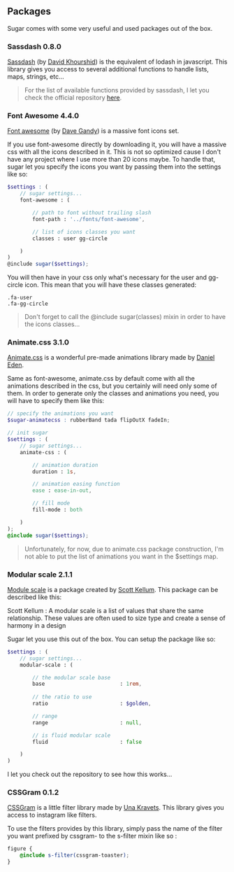 ## Packages

Sugar comes with some very useful and used packages out of the box.

### Sassdash 0.8.0

[Sassdash](https://github.com/davidkpiano/sassdash) (by [David Khourshid](https://github.com/davidkpiano)) is the equivalent of lodash in javascript. This library gives you access to several additional functions to handle lists, maps, strings, etc...

> For the list of available functions provided by sassdash, I let you check the official repository [here](https://github.com/davidkpiano/sassdash).


### Font Awesome 4.4.0

[Font awesome](https://fortawesome.github.io/Font-Awesome/) (by [Dave Gandy](https://twitter.com/davegandy)) is a massive font icons set.

If you use font-awesome directly by downloading it, you will have a massive css with all the icons described in it. This is not so optimized cause I don't have any project where I use more than 20 icons maybe.
To handle that, sugar let you specify the icons you want by passing them into the settings like so:

```scss
$settings : (
	// sugar settings...
	font-awesome : (

		// path to font without trailing slash
		font-path : '../fonts/font-awesome',

		// list of icons classes you want
		classes : user gg-circle

	)
)
@include sugar($settings);
```

You will then have in your css only what's necessary for the user and gg-circle icon. This mean that you will have these classes generated:

```fn
.fa-user
.fa-gg-circle
```

> Don't forget to call the @include sugar(classes) mixin in order to have the icons classes...


### Animate.css 3.1.0

[Animate.css](https://github.com/daneden/animate.css) is a wonderful pre-made animations library made by [Daniel Eden](https://github.com/daneden).

Same as font-awesome, animate.css by default come with all the animations described in the css, but you certainly will need only some of them. In order to generate only the classes and animations you need, you will have to specify them like this:

```scss
// specify the animations you want
$sugar-animatecss : rubberBand tada flipOutX fadeIn;

// init sugar
$settings : (
	// sugar settings...
	animate-css : (

		// animation duration
		duration : 1s,

		// animation easing function
		ease : ease-in-out,

		// fill mode
		fill-mode : both

	)
);
@include sugar($settings);
```

> Unfortunately, for now, due to animate.css package construction, I'm not able to put the list of animations you want in the $settings map.

### Modular scale 2.1.1

[Module scale](https://github.com/modularscale/modularscale-sass/tree/v2.1.1) is a package created by [Scott Kellum](https://github.com/scottkellum). This package can be described like this:

Scott Kellum
: 	A modular scale is a list of values that share the same relationship. These values are often used to size type and create a sense of harmony in a design

Sugar let you use this out of the box. You can setup the package like so:

```scss
$settings : (
	// sugar settings...
	modular-scale : (

		// the modular scale base	
		base 						: 1rem, 			
		
		// the ratio to use
		ratio 						: $golden, 	

		// range		
		range 						: null,

		// is fluid modular scale		
		fluid 						: false 	

	)
)
```

I let you check out the repository to see how this works...


### CSSGram 0.1.2

[CSSGram](https://github.com/una/CSSgram/tree/0.1.2) is a little filter library made by [Una Kravets](https://github.com/una).
This library gives you access to instagram like filters.

To use the filters provides by this library, simply pass the name of the filter you want prefixed by cssgram- to the s-filter mixin like so :

```scss
figure {
	@include s-filter(cssgram-toaster);
}
```



